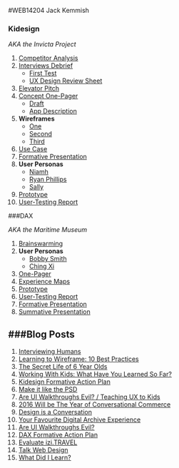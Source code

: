 #WEB14204 Jack Kemmish

### Kidesign

*AKA the Invicta Project*

1. [Competitor Analysis](https://docs.google.com/document/d/1LiFxaHvTCJhcuW5Aou8htPnPxMQRqHn8migCmhKbtD0/edit?usp=sharing)
2. [Interviews Debrief](https://docs.google.com/document/d/1qSse41XYDZpJej6X6sgjVf4_kfAS7Vwi7lgwShE0P-I/edit?usp=sharing)
      * [First Test](https://docs.google.com/document/d/1yuhc7yUyJEeNIDf1OB_cUYAh9Sjic8COWVsvzkZ14SY/edit?usp=sharing)
      * [UX Design Review Sheet](https://docs.google.com/document/d/1JkY65cdp5T-2HUHe_CTe2MEGn297hHcUv3TXHreE7pk/edit?usp=sharing)
3. [Elevator Pitch](https://drive.google.com/file/d/0ByHkNH2IqZRJTF80eFdMaTc0NjQ/view?usp=sharing)
4. [Concept One-Pager](https://drive.google.com/file/d/0B_cEoDxpS7tWVzVsX3NDTF9xUUU/view?usp=sharing)
      * [Draft](https://drive.google.com/file/d/0ByHkNH2IqZRJRXlaWWE0cjR2TGs/view?usp=sharing)
      * [App Description](https://drive.google.com/file/d/0ByHkNH2IqZRJTF80eFdMaTc0NjQ/view?usp=sharing)
5. **Wireframes**
      * [One](https://drive.google.com/file/d/0B_cEoDxpS7tWcWRlVEFWWExGdGc/view?usp=sharing)
      * [Second](https://drive.google.com/file/d/0B_cEoDxpS7tWV1I0SV9RWDN2Snc/view?usp=sharing)
      * [Third](https://drive.google.com/file/d/0B_cEoDxpS7tWaHB6Z1dBMUNlc0k/view?usp=sharing)
6. [Use Case](https://drive.google.com/file/d/0B_cEoDxpS7tWTC1YcU0wamsxd1E/view?usp=sharing)
7. [Formative Presentation](https://docs.google.com/presentation/d/1jSTZBtTSq25kr8zJyvzJej9g5nSVZrUkpL0NoPqRCLA/edit?usp=sharing)
8. **User Personas**
      * [Niamh](https://drive.google.com/file/d/0ByHkNH2IqZRJTy13RXhjRE91aXM/view?usp=sharing)
      * [Ryan Phillips](https://drive.google.com/file/d/0ByHkNH2IqZRJOVU2X3pYeFBnanc/view?usp=sharing)
      * [Sally](https://drive.google.com/file/d/0ByHkNH2IqZRJLVVPSVJqX2kzSDg/view?usp=sharing)
9. [Prototype](https://projects.invisionapp.com/share/3M6UXENUX#/screens)
10. [User-Testing Report](https://docs.google.com/document/d/16C5NYqZOe0x4fe2-46CO9N6kv85jrtYc9QjN1pg9Qj0/edit?usp=sharing)


###DAX

*AKA the Maritime Museum*

1. [Brainswarming](https://drive.google.com/file/d/0B_cEoDxpS7tWaGVhZjlpZ1Q1elk/view?usp=sharing)
2. **User Personas**
      * [Bobby Smith](https://drive.google.com/file/d/0B8bxn3mhMCKuU1ZVaDN5RkRmeUk/view?usp=sharing)
      * [Ching Xi](https://drive.google.com/file/d/0B8bxn3mhMCKuTzRsNFVvVUJQWmM/view?usp=sharing)
3. [One-Pager](https://app.xtensio.com/folio/lq5b5loe)
4. [Experience Maps](https://drive.google.com/file/d/0B_cEoDxpS7tWUzE4a0tmeC1CSkE/view?usp=sharing)
5. [Prototype](https://projects.invisionapp.com/share/RN7KW0TSW#/screens/163680843_CuratedFeed)
6. [User-Testing Report](https://docs.google.com/document/d/1PGz8_8Y-cUojNVklE0YexT-OdjiaI8NnCEXXw7-Ydog/edit?usp=sharing)
7. [Formative Presentation](https://docs.google.com/presentation/d/1iyzc2nJVD1F7lV3y6Rl0kjAcitI8ttpqr9BNXOiUWyE/edit?usp=sharing)
8. [Summative Presentation](https://docs.google.com/presentation/d/18bb2qb-ko4OjD0mRPRpjLZPLtxmJRGRbhZBliJJmeLU/edit?usp=sharing)


###Blog Posts
---
1. [Interviewing Humans](http://www.fourthfloor.me/blogs/jkemmish/2016/06/08/interviewing-humans/)
2. [Learning to Wireframe: 10 Best Practices](http://www.fourthfloor.me/blogs/jkemmish/2016/06/08/learning-to-wireframe-10-best-practices/)
3. [The Secret Life of 6 Year Olds](http://www.fourthfloor.me/blogs/jkemmish/2016/06/08/the-secret-life-of-6-year-olds/)
4. [Working With Kids: What Have You Learned So Far?](http://www.fourthfloor.me/blogs/jkemmish/2016/06/08/working-with-kids-what-have-you-learned-so-far/)
5. [Kidesign Formative Action Plan](http://www.fourthfloor.me/blogs/jkemmish/2016/06/08/kidesign-formative-action-plan/)
6. [Make it like the PSD](http://www.fourthfloor.me/blogs/jkemmish/2016/06/08/make-it-like-the-psd/)
7. [Are UI Walkthroughs Evil? / Teaching UX to Kids](http://www.fourthfloor.me/blogs/jkemmish/2016/06/08/are-ui-walkthroughs-evil-teaching-ux-to-kids/)
8. [2016 Will be The Year of Conversational Commerce](http://www.fourthfloor.me/blogs/jkemmish/2016/06/08/2016-will-be-the-year-of-conversational-commerce/)
9. [Design is a Conversation](http://www.fourthfloor.me/blogs/jkemmish/2016/06/08/design-is-a-conversation/)
10. [Your Favourite Digital Archive Experience](http://www.fourthfloor.me/blogs/jkemmish/2016/06/08/your-favourite-digital-archive-experience/)
11. [Are UI Walkthroughs Evil?](http://www.fourthfloor.me/blogs/jkemmish/2016/06/08/are-ui-walkthroughs-evil/)
12. [DAX Formative Action Plan](http://www.fourthfloor.me/blogs/jkemmish/2016/06/08/dax-formative-action-plan/)
13. [Evaluate izi.TRAVEL](http://www.fourthfloor.me/blogs/jkemmish/2016/06/08/evaluate-izi-travel/)
14. [Talk Web Design](http://www.fourthfloor.me/blogs/jkemmish/2016/06/08/talk-web-design/)
15. [What Did I Learn?](http://www.fourthfloor.me/blogs/jkemmish/2016/06/08/what-did-i-learn/)